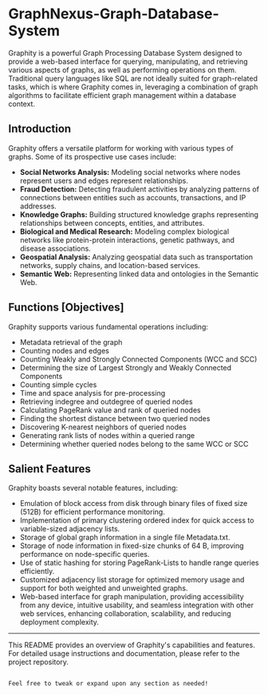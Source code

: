 # GraphNexus-Graph-Database-System

Graphity is a powerful Graph Processing Database System designed to provide a web-based interface for querying, manipulating, and retrieving various aspects of graphs, as well as performing operations on them. Traditional query languages like SQL are not ideally suited for graph-related tasks, which is where Graphity comes in, leveraging a combination of graph algorithms to facilitate efficient graph management within a database context.

## Introduction

Graphity offers a versatile platform for working with various types of graphs. Some of its prospective use cases include:

- **Social Networks Analysis:** Modeling social networks where nodes represent users and edges represent relationships.
- **Fraud Detection:** Detecting fraudulent activities by analyzing patterns of connections between entities such as accounts, transactions, and IP addresses.
- **Knowledge Graphs:** Building structured knowledge graphs representing relationships between concepts, entities, and attributes.
- **Biological and Medical Research:** Modeling complex biological networks like protein-protein interactions, genetic pathways, and disease associations.
- **Geospatial Analysis:** Analyzing geospatial data such as transportation networks, supply chains, and location-based services.
- **Semantic Web:** Representing linked data and ontologies in the Semantic Web.

## Functions [Objectives]

Graphity supports various fundamental operations including:

- Metadata retrieval of the graph
- Counting nodes and edges
- Counting Weakly and Strongly Connected Components (WCC and SCC)
- Determining the size of Largest Strongly and Weakly Connected Components
- Counting simple cycles
- Time and space analysis for pre-processing
- Retrieving indegree and outdegree of queried nodes
- Calculating PageRank value and rank of queried nodes
- Finding the shortest distance between two queried nodes
- Discovering K-nearest neighbors of queried nodes
- Generating rank lists of nodes within a queried range
- Determining whether queried nodes belong to the same WCC or SCC

## Salient Features

Graphity boasts several notable features, including:

- Emulation of block access from disk through binary files of fixed size (512B) for efficient performance monitoring.
- Implementation of primary clustering ordered index for quick access to variable-sized adjacency lists.
- Storage of global graph information in a single file Metadata.txt.
- Storage of node information in fixed-size chunks of 64 B, improving performance on node-specific queries.
- Use of static hashing for storing PageRank-Lists to handle range queries efficiently.
- Customized adjacency list storage for optimized memory usage and support for both weighted and unweighted graphs.
- Web-based interface for graph manipulation, providing accessibility from any device, intuitive usability, and seamless integration with other web services, enhancing collaboration, scalability, and reducing deployment complexity.

---
This README provides an overview of Graphity's capabilities and features. For detailed usage instructions and documentation, please refer to the project repository.
```

Feel free to tweak or expand upon any section as needed!
